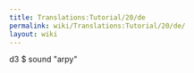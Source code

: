 ```yaml
---
title: Translations:Tutorial/20/de
permalink: wiki/Translations:Tutorial/20/de/
layout: wiki
---
```


d3 $ sound "arpy"

</source>
